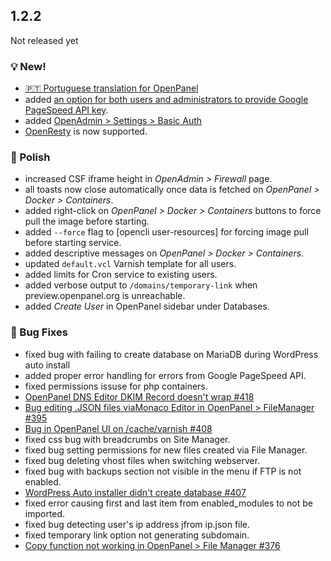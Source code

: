 ## 1.2.2

Not released yet

### 💡 New!
- [ 🇵🇹 Portuguese translation for OpenPanel](https://community.openpanel.org/d/154-fala-portugues-portuguese-translation-for-openpanel)
- added [an option for both users and administrators to provide Google PageSpeed API key](https://dev.openpanel.com/cli/websites.html#PageSpeed).
- added [OpenAdmin > Settings > Basic Auth](https://openpanel.com/docs/admin/security/basic_auth)
- [OpenResty](https://openresty.org/en/) is now supported.

### 💅 Polish
- increased CSF iframe height in *OpenAdmin > Firewall* page.
- all toasts now close automatically once data is fetched on *OpenPanel > Docker > Containers*.
- added right-click on *OpenPanel > Docker > Containers* buttons to force pull the image before starting.
- added `--force` flag to [opencli user-resources] for forcing image pull before starting service.
- added descriptive messages on *OpenPanel > Docker > Containers*.
- updated `default.vcl` Varnish template for all users. 
- added limits for Cron service to existing users.
- added verbose output to `/domains/temporary-link` when preview.openpanel.org is unreachable.
- added *Create User* in OpenPanel sidebar under Databases.

### 🐛 Bug Fixes
- fixed bug with failing to create database on MariaDB during WordPress auto install
- added proper error handling for errors from Google PageSpeed API.
- fixed permissions issuse for php containers.
- [OpenPanel DNS Editor DKIM Record doesn't wrap #418](https://github.com/stefanpejcic/OpenPanel/issues/418)
- [Bug editing .JSON files viaMonaco Editor in OpenPanel > FileManager #395](https://github.com/stefanpejcic/OpenPanel/issues/395)
- [Bug in OpenPanel UI on /cache/varnish #408](https://github.com/stefanpejcic/OpenPanel/issues/408)
- fixed css bug with breadcrumbs on Site Manager.
- fixed bug setting permissions for new files created via File Manager.
- fixed bug deleting vhost files when switching webserver.
- fixed bug with backups section not visible in the menu if FTP is not enabled.
- [WordPress Auto installer didn't create database #407](https://github.com/stefanpejcic/OpenPanel/issues/407)
- fixed error causing first and last item from enabled_modules to not be imported.
- fixed bug detecting user's ip address jfrom ip.json file.
- fixed temporary link option not generating subdomain.
- [Copy function not working in OpenPanel > File Manager #376](https://github.com/stefanpejcic/OpenPanel/issues/376)

